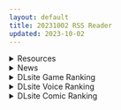```yaml
---
layout: default
title: 20231002 RSS Reader
updated: 2023-10-02
---
```


<details class='content-parent'>
<summary>
Resources
</summary>
<details class='content-child'>
<summary>
<span class='rss-title'> [18禁原创][末世妖女]第二十一章 </span> <a class='rss-link' href='https://gmgard.com/gm123760' target='_blank'>&nbsp;</a>
<div class='rss-published'> 🕛 20231001 18:11:42</div>
</summary>
<img src="https://static.gmgard.us/Images/upload/18673020127493968.jpg" /><br /><p>第三场景结束，小憩过后整点奔放的，先准备食用正餐前的小甜点。</p>
</details>
<details class='content-child'>
<summary>
<span class='rss-title'> [无修正][未知字幕组][大映] 淫獣聖戦 ツインエンジェル 1-4 </span> <a class='rss-link' href='https://gmgard.com/gm123758' target='_blank'>&nbsp;</a>
<div class='rss-published'> 🕛 20231001 12:58:02</div>
</summary>
<img src="https://iili.io/JdWenVI.gif" /><br /><p>狂热分子复活魔王第一部 字幕不同步需要调一下</p>
</details>
<details class='content-child'>
<summary>
<span class='rss-title'> [MMD][合集]灵梦和早苗的羞耻play舞蹈合集作品x16(by Krag) </span> <a class='rss-link' href='https://gmgard.com/gm123750' target='_blank'>&nbsp;</a>
<div class='rss-published'> 🕛 20231001 11:41:02</div>
</summary>
<img src="https://static.gmgard.us/Images/upload/17972302105224728.jpg" /><br /><p>各位绅士中秋国庆快乐，今天投稿的是I站一位专攻灵梦和早苗（还有微量的紫妈出场）的脱衣羞耻舞蹈的作者——Krag</p>
</details>
<details class='content-child'>
<summary>
<span class='rss-title'> 【新汉化作品】[HULOTTE]俺の瞳で丸裸！ 不可知な未来と視透かす運命/我的眼睛能看光光！不可知的未来与透视的命运 汉化硬盘版[最英俊的大佬汉化][3.48G][BDOD] </span> <a class='rss-link' href='https://east-plus.net/read.php?tid=1962861' target='_blank'>&nbsp;</a>
<div class='rss-published'> 🕛 20231001 11:35:57</div>
</summary>
<img src='https://img.imoutomoe.net/\images/2023/10/01/1b40566dd8d247a75.jpg'/>
<img src='https://img.imoutomoe.net/\images/2023/10/01/3cc222fbca5477719.jpg'/>
<img src='https://img.imoutomoe.net/\images/2023/10/01/2d320f8945f320935.jpg'/>
[img]https://img.imoutomoe.net/p_w_picpath/2023/10/01 ..
</details>
<details class='content-child'>
<summary>
<span class='rss-title'> [合集][无修正] [RyanReos] 艾尔登法环、英雄联盟等 [至202309] (7.5G) [patreon] </span> <a class='rss-link' href='https://gmgard.com/gm123756' target='_blank'>&nbsp;</a>
<div class='rss-published'> 🕛 20231001 09:07:40</div>
</summary>
<img src="https://static.gmgard.us/Images/upload/58664011707401433.jpg" /><br /><p>这次是没那么硬的菜，没那么实用，反正前几个合集估计大家都还没消化完</p>
</details>
<details class='content-child'>
<summary>
<span class='rss-title'> [R18资源相关][悬赏金额:200]求一个RPG游戏 </span> <a class='rss-link' href='https://gmgard.com/gm123753' target='_blank'>&nbsp;</a>
<div class='rss-published'> 🕛 20231001 08:45:44</div>
</summary>
<img src="https://static.gmgard.us/Images/upload/17810011152164056.jpg" /><br /><p>游戏是用RPG-Maker做的，有精翻汉化，标准的剑与魔法世界观，主角是女的，印象最深刻的是跟着主角的女二，是个白发偏蓝的合法萝莉（有胸但不是巨乳），年纪不小了，还是姐姐（有一个弟弟），性格比较粗枝大叶，记得回想里就有一个女二喝醉酒强上了自己弟弟的片段（真色啊），游戏已经在硬盘里了，关键不记得名字，昨晚找了3小时都没找到，有没有好心的大佬告诉一下名字，最好是中文，日文，RJ号都给出来，比较好搜</p>
</details>
<details class='content-child'>
<summary>
<span class='rss-title'> [18禁原创][末世妖女]第二十章 </span> <a class='rss-link' href='https://gmgard.com/gm123755' target='_blank'>&nbsp;</a>
<div class='rss-published'> 🕛 20231001 08:44:16</div>
</summary>
<img src="https://static.gmgard.us/Images/upload/1863011622356085.jpg" /><br /><p>抽空理了一下总纲和节点，设置节点给自己留条后路，这样再想写的时候只要完成预设的节点部分就能使小段故事完整，每个节点就是一段事件，增加趣味性（总是漫无目的的性爱游戏岂不是很乏味）。</p>
</details>
<details class='content-child'>
<summary>
<span class='rss-title'> [自购][官中][RJ01093431][新宿調教センター]モン娘学園[2G][百度] </span> <a class='rss-link' href='https://gmgard.com/gm123754' target='_blank'>&nbsp;</a>
<div class='rss-published'> 🕛 20231001 06:03:33</div>
</summary>
<img src="https://static.gmgard.us/Images/upload/21197011238500665.jpg" /><br /><p>■■■正经怪物娘学园经营SLG!!■■■</p>
</details>

</details>
<details class='content-parent'>
<summary>
News
</summary>
<details class='content-child'>
<summary>
<span class='rss-title'> DLsite十月限免！人妻教師盛宴《無法地帶的修學旅行》+學園純愛ADV《まいむ》領取即免費下載 </span> <a class='rss-link' href='https://www.4gamers.com.tw/news/detail/60011/dlsite-2023-october-free-hentai-games-are-here' target='_blank'>&nbsp;</a>
<div class='rss-published'> 🕛 20231001 20:28:26</div>
</summary>
<img src="https://img.4gamers.com.tw/news-image/bb5ebbd9-4b56-45ab-a939-bf4787356750.jpg"/>
曹氏宗親會大喜
</details>
<details class='content-child'>
<summary>
<span class='rss-title'> ensembleSWEET 最新作《僕の好きな人の好きな人は、女装した僕でした》公開官方網站 </span> <a class='rss-link' href='https://home.gamer.com.tw/creationDetail.php?sn=5803758' target='_blank'>&nbsp;</a>
<div class='rss-published'> 🕛 20231001 13:33:20</div>
</summary>
<div align="center"><img border="0" class="gallery-image" src="https://i.imgur.com/FYOBbcg.jpg" width="550" /></div><div><br /></div><div>曾製作<b>《</b><b>乙女とふれあう、ひとつ屋根の下</b><b>》</b>、<b>《</b><b>乙女騎士♥いますぐ私を抱きしめて</b><b>》</b>等作品的遊戲公司 ensembleSWEET ，於 9/29 公開最新作<b>《僕の好きな人の好きな人は、女装した僕でした》</b>的官方網站，預定2023年12月22日發售。</div><div><br /></div><div><br /></div><div align="center"><b><font size="4">【</font></b><b><font size="4">故事劇情</font></b><b><font size="4">】</font></b></div><div align="center"><div>主人公 蛍乃春樹 由於父母工作的關係，一家人到海外生活。</div><div>姊姊 蛍乃千鶴 把她製作的衣服給適合穿女裝的弟弟，並拍照發到社群網站上，卻意外地爆紅。</div><div>以此為契機，千鶴成為世界知名的時尚設計師，春樹也為了貼補家用，成為她的專屬模特兒。</div><div>然而，不太適應海外生活的千鶴最終決定帶著弟弟回到日本。</div><div><br /></div><div>回到日本兩周後的某一天，一位外表看似千金小姐的女性來到了他們家。</div><div><br /></div><div>「難道說你是......」</div><div>「蛍......！你是蛍吧？是我，你不認識我了嗎......！？」</div><div><br /></div><div>當她搖動著肩膀詢問的時候，春樹腦海中閃過了童年的回憶。</div><div>那是一張無論過了多少年都不會褪色、能瞬間回想起來的臉。</div><div>那位一直俘虜著他內心的女孩的臉。</div><div><br /></div><div>他最愛的女孩的臉――</div><div><br /></div><div>然而春樹也突然想起了另一件事......</div><div>沒錯，當時他曾經被姐姐當成玩偶，被迫穿上女裝。</div><div>為了詳細解釋狀況，春樹邀請她到自己的房間，沒想到她在房間裡找到了春樹男性外表的照片。</div><div><br /></div><div>「這是怎麼回事！？這個男生是誰！」</div><div><br /></div><div>春樹以為自己穿女裝被發現了，</div><div>「難道是你喜歡的男生嗎！？」</div><div>「因為喜歡這張照片上的男生......所以無法和我交往嗎？」</div><div>「我絕對不會輸給這樣的男生！我要和蛍結婚！」</div><div>結果她誤會更深了。</div><div><br /></div><div>我與她與女裝的我。</div><div>在這樣如此複雜的三角關係中，主人公的戀情能開花結果嗎？</div></div><div><br /></div><div><br /></div><div align="center"><b><font size="4">【</font></b><b><font size="4">登場角色</font></b><b><font size="4">】</font></b></div><div align="center"><img border="0" class="gallery-image" src="https://i.imgur.com/ijNeW7C.jpg" width="650" /></div><div align="center"><img border="0" class="gallery-image" src="https://i.imgur.com/O4MO5RY.jpg" width="650" /></div><div align="center"><img border="0" class="gallery-image" src="https://i.imgur.com/kUWBhdN.jpg" width="650" /></div><div align="center"><img border="0" class="gallery-image" src="https://i.imgur.com/v4vuqpd.jpg" width="650" /></div><div align="center"><br /></div><div align="center"><br /></div><div align="center"><b><font size="4">【遊戲CG</font></b><b><font size="4">】</font></b></div><div align="center"><img border="0" class="gallery-image" src="https://i.imgur.com/rFYeXKX.jpg" width="650" /></div><div align="center"><img border="0" class="gallery-image" src="https://i.imgur.com/D62BzOI.jpg" width="650" /></div><div align="center"><img border="0" class="gallery-image" src="https://i.imgur.com/FgZtIl5.jpg" width="650" /></div><div align="center"><br /></div><div align="center"><br /></div><div align="left"><div><b><font size="4">CAST</font></b></div><div><div>春日 蛍＆蛍乃 春樹　CV：餅梨あむ</div><div>楠 清佳　CV：桃山いおん</div><div>蛍乃 千鶴　CV：藤色せりな</div><div>藤堂 愛　CV：上原あおい</div></div></div><div><br /></div><div><div><b><font size="4">STAFF</font></b></div><div>劇本：泰良則充</div><div>原畫：ぐらしおん</div><div>發售日：2023年12月22日</div><div>官網：<a href="https://ref.gamer.com.tw/redir.php?url=http%3A%2F%2Fwww.ensemble-sweet.com%2Fshitaboku%2F" target="_blank">http://www.ensemble-sweet.com/shitaboku/</a></div></div><div><br /></div>
</details>
<details class='content-child'>
<summary>
<span class='rss-title'> 《告別回憶》系列 25 週年新作《告別回憶 雙想 ～Not always true～》預定 2024 年發售 </span> <a class='rss-link' href='https://home.gamer.com.tw/creationDetail.php?sn=5803633' target='_blank'>&nbsp;</a>
<div class='rss-published'> 🕛 20231001 10:32:29</div>
</summary>
<div>&nbsp;&nbsp;遊戲公司 MAGES. 於 9/30 發表《告別回憶》系列 25 週年紀念最新作《<b>告別回憶 雙想 ～Not always true～</b>（暫譯，メモリーズオフ 双想 ～Not always true～）》的製作消息，並公開官方網站，預定 2024 年發售。</div><div><br /></div><div><img border="0" class="gallery-image" src="https://i.imgur.com/Ie4qSTQ.jpg" width="650" /></div><div><br /></div><div>&nbsp;&nbsp;官方宣布系列最終作的《告別回憶 -無垢少女-》發售後的5年，為慶祝25週年以及回應玩家們的期待，決定推出最新作《告別回憶 雙想》。遊戲以2024年為舞台，期望讓玩家感受到較為「懷舊」，卻又「嶄新」的《告別回憶》。</div><div>&nbsp;&nbsp;人設由負責過系列1代和2代的「ささきむつみ」擔任，劇本由負責過4代和5代的「林直孝」擔任，音樂創作則由負責系列全作的「阿保剛」擔任。</div><div align="left"><br /></div><div align="left">更多消息有待日後公開。</div><div align="center"><br /></div><div><div><br /></div><div><b><font size="4">遊戲資訊</font></b></div><div><div>名稱：メモリーズオフ 双想 ～Not always true～</div><div>原畫：ささきむつみ</div><div>劇本：林直孝</div><div>配樂：阿保剛</div><div>製作公司：MAGES.</div><div>遊戲類型：ADV</div><div>發售日期：2024年</div><div>官方網站：<a href="https://ref.gamer.com.tw/redir.php?url=https%3A%2F%2Fmemoriesoff.jp%2F25th%2F" target="_blank">https://memoriesoff.jp/25th/</a></div></div></div><div><br /></div>
</details>

</details>
<details class='content-parent'>
<summary>
DLsite Game Ranking
</summary>
<details class='content-child'>
<summary>
<span class='rss-title'> 駆動妖精アイディールレイズ [Riez-ON] </span> <a class='rss-link' href='https://www.dlsite.com/maniax/work/=/product_id/RJ406835.html' target='_blank'>&nbsp;</a>
<div class='rss-published'> 🕛 20231002 13:09:39</div>
</summary>
<img src ="http://img.dlsite.jp/modpub/images2/work/doujin/RJ407000/RJ406835_img_main.jpg"/><br/>「舞え、超音速の機械妖精」近未来SFハイスピード3Dアクションへようこそ
</details>
<details class='content-child'>
<summary>
<span class='rss-title'> 圣骑士莉卡物语 白翼与淫翼姐妹【中文版】 [もぐらソフト] </span> <a class='rss-link' href='https://www.dlsite.com/maniax/work/=/product_id/RJ01049645.html' target='_blank'>&nbsp;</a>
<div class='rss-published'> 🕛 20231002 13:09:39</div>
</summary>
<img src ="http://img.dlsite.jp/modpub/images2/work/doujin/RJ01050000/RJ01049645_img_main.jpg"/><br/>18禁3D横版动作游戏。受选为神之骑士的少女「莉卡」和怪物战斗,要是被抓到或是战败就会沦落色色的下场……
</details>
<details class='content-child'>
<summary>
<span class='rss-title'> 冒険者の宿へようこそ!2 [ぺぺろんちーの] </span> <a class='rss-link' href='https://www.dlsite.com/maniax/work/=/product_id/RJ01081301.html' target='_blank'>&nbsp;</a>
<div class='rss-published'> 🕛 20231002 13:09:39</div>
</summary>
<img src ="http://img.dlsite.jp/modpub/images2/work/doujin/RJ01082000/RJ01081301_img_main.jpg"/><br/>新たな冒険者の宿へお待ちしております。
</details>
<details class='content-child'>
<summary>
<span class='rss-title'> Handyman Legend ハンディマン・レジェンド [超真剣Studio] </span> <a class='rss-link' href='https://www.dlsite.com/maniax/work/=/product_id/RJ01036146.html' target='_blank'>&nbsp;</a>
<div class='rss-published'> 🕛 20231002 13:09:39</div>
</summary>
<img src ="http://img.dlsite.jp/modpub/images2/work/doujin/RJ01037000/RJ01036146_img_main.jpg"/><br/>君はスマートフォンアプリで案件を受注しているハンディマンです。 お客様の家にある様々な問題を解決し、時には他の問題も「解決」してあげる...
</details>
<details class='content-child'>
<summary>
<span class='rss-title'> 護身術道場 秘密のNTRレッスン [WAKUWAKU] </span> <a class='rss-link' href='https://www.dlsite.com/maniax/work/=/product_id/RJ01053661.html' target='_blank'>&nbsp;</a>
<div class='rss-published'> 🕛 20231002 13:09:39</div>
</summary>
<img src ="http://img.dlsite.jp/modpub/images2/work/doujin/RJ01054000/RJ01053661_img_main.jpg"/><br/>これはシミュレーション系のエロゲーで、ユーモアな要素が盛り込まれています。
</details>

</details>
<details class='content-parent'>
<summary>
DLsite Voice Ranking
</summary>
<details class='content-child'>
<summary>
<span class='rss-title'> チンカス掃除までしてくれる世話焼きな妹JKとの生活 [スイカ熟成保証委員会] </span> <a class='rss-link' href='https://www.dlsite.com/maniax/work/=/product_id/RJ01086281.html' target='_blank'>&nbsp;</a>
<div class='rss-published'> 🕛 20231002 13:09:43</div>
</summary>
<img src ="http://img.dlsite.jp/modpub/images2/work/doujin/RJ01087000/RJ01086281_img_main.jpg"/><br/>ある日、リビングでうたた寝をしていたあなたは、下腹部の妙な快感で目を覚ます。 美奈穂があなたのペニスを咥え、舌と唇で丹念にチンカス掃除をしていた──
</details>
<details class='content-child'>
<summary>
<span class='rss-title'> 【10日間限定3大特典付き】隣の席の一ノ瀬さん。クールでダウナーな彼女との駆け引きえっち。【透き通る低音】 [桃色みんと] </span> <a class='rss-link' href='https://www.dlsite.com/maniax/work/=/product_id/RJ01075068.html' target='_blank'>&nbsp;</a>
<div class='rss-published'> 🕛 20231002 13:09:43</div>
</summary>
<img src ="http://img.dlsite.jp/modpub/images2/work/doujin/RJ01076000/RJ01075068_img_main.jpg"/><br/>あるきっかけで、“隣の席の一ノ瀬さん”のセフレになる事に…。お互いがヤりたい時にヤる関係…。そのクールな性格からは想像できない程に、彼女の性欲は強くて…。手コキする彼女の手が少し冷たい事…。彼女の秘所が火傷しそうなほどに熱い事…。最奥を突けば押し殺すように吐息を漏らす事を…。”僕”は知っている…。「私らセフレでしょ?何の用かって…セックスしかないじゃん…」
</details>
<details class='content-child'>
<summary>
<span class='rss-title'> JK精灵的异世界孕活 ～高个子丰满黑暗精灵的全力甜蜜榨精～ [青春×フェティシズム] </span> <a class='rss-link' href='https://www.dlsite.com/maniax/work/=/product_id/RJ01099196.html' target='_blank'>&nbsp;</a>
<div class='rss-published'> 🕛 20231002 13:09:43</div>
</summary>
<img src ="http://img.dlsite.jp/modpub/images2/work/doujin/RJ01100000/RJ01099196_img_main.jpg"/><br/>「甜蜜逆强〇」×「无知丰满黑暗精灵」×「异文化青春交流」你喜欢黑暗精灵吗? 这个黑暗精灵,无论哪里都十分丰满♪她将用压倒性的身体从你身上榨取精液♪ 被巨大的黑暗精灵的身体包裹,被逐渐地榨干精液的快感…你想尝试一下吗?
</details>
<details class='content-child'>
<summary>
<span class='rss-title'> 異世界娘のデリヘル嬢～当店人気No.1がご主人様の精液を空っぽになるまで搾り尽くします～ [ファウナス] </span> <a class='rss-link' href='https://www.dlsite.com/maniax/work/=/product_id/RJ393858.html' target='_blank'>&nbsp;</a>
<div class='rss-published'> 🕛 20231002 13:09:43</div>
</summary>
<img src ="http://img.dlsite.jp/modpub/images2/work/doujin/RJ394000/RJ393858_img_main.jpg"/><br/>在籍する女の子が全員、異世界からやってきた美少女だというデリヘル店。 どうやら彼女たちにとって、精液は魔力の源であるらしい
</details>
<details class='content-child'>
<summary>
<span class='rss-title'> 美魔女のレベルお貢ぎ射精【わる～い魔女姉妹がLv.100勇者にドスケベ誘惑をして、情けなぁいレベルお貢ぎ射精をさせる話】 [常世常闇所々] </span> <a class='rss-link' href='https://www.dlsite.com/maniax/work/=/product_id/RJ01070628.html' target='_blank'>&nbsp;</a>
<div class='rss-published'> 🕛 20231002 13:09:43</div>
</summary>
<img src ="http://img.dlsite.jp/modpub/images2/work/doujin/RJ01071000/RJ01070628_img_main.jpg"/><br/>わる～い魔女姉妹がLv.100勇者を誘惑して、レベルお貢ぎ射精をさせるマゾ向けの話です。序盤、Lv.100勇者は魔女の【ベラ】を圧倒します。しかし、勇者は【ベラ】のエッチな色仕掛けにハマってしまい、 レベルをお貢ぎしてしまいます…さらに魔女の【ルーナ】に甘い誘惑されて… 勇者は魔女姉妹の誘惑に打ち勝つことができるのでしょうか?  CV 野上菜月様,陽向葵ゅか様
</details>

</details>
<details class='content-parent'>
<summary>
DLsite Comic Ranking
</summary>
<details class='content-child'>
<summary>
<span class='rss-title'> ヒル○ャールの肉床～波沫の章～ [可老家] </span> <a class='rss-link' href='https://www.dlsite.com/maniax/work/=/product_id/RJ01100852.html' target='_blank'>&nbsp;</a>
<div class='rss-published'> 🕛 20231002 13:09:45</div>
</summary>
<img src ="http://img.dlsite.jp/modpub/images2/work/doujin/RJ01101000/RJ01100852_img_main.jpg"/><br/>敗北したヒロインが魔物に捕まり、日々輪姦され、やがて孕み袋肉奴隷に堕ちる話。
</details>
<details class='content-child'>
<summary>
<span class='rss-title'> まんこく武術会3〜鬼逝き⭐くノ一拷問編〜 [岡本画伯] </span> <a class='rss-link' href='https://www.dlsite.com/maniax/work/=/product_id/RJ01093491.html' target='_blank'>&nbsp;</a>
<div class='rss-published'> 🕛 20231002 13:09:45</div>
</summary>
<img src ="http://img.dlsite.jp/modpub/images2/work/doujin/RJ01094000/RJ01093491_img_main.jpg"/><br/>女子高生くノ一 が魔人を絶滅させるべく立ち上がった! しかし返り討ちに遭い、魔人たちの【快楽忍術】の餌食になってしまう・・!
</details>
<details class='content-child'>
<summary>
<span class='rss-title'> 夏のヤリなおし4 [水蓮の宿] </span> <a class='rss-link' href='https://www.dlsite.com/maniax/work/=/product_id/RJ01073324.html' target='_blank'>&nbsp;</a>
<div class='rss-published'> 🕛 20231002 13:09:45</div>
</summary>
<img src ="http://img.dlsite.jp/modpub/images2/work/doujin/RJ01074000/RJ01073324_img_main.jpg"/><br/>夏×田舎×隣家の美人母×汗だくセックス  誰もが一度は夢想し求めたであろう 最高の‘夏’をサークル‘水蓮の宿’が描き出す  幼馴染の母(元教師)xかつての教え子
</details>
<details class='content-child'>
<summary>
<span class='rss-title'> Bokki like a rock [F.W.ZHolic] </span> <a class='rss-link' href='https://www.dlsite.com/maniax/work/=/product_id/RJ01087760.html' target='_blank'>&nbsp;</a>
<div class='rss-published'> 🕛 20231002 13:09:45</div>
</summary>
<img src ="http://img.dlsite.jp/modpub/images2/work/doujin/RJ01088000/RJ01087760_img_main.jpg"/><br/>ふたなりぼっちちゃん
</details>
<details class='content-child'>
<summary>
<span class='rss-title'> ヒル○ャールの肉床～○兎の章～ [可老家] </span> <a class='rss-link' href='https://www.dlsite.com/maniax/work/=/product_id/RJ419718.html' target='_blank'>&nbsp;</a>
<div class='rss-published'> 🕛 20231002 13:09:45</div>
</summary>
<img src ="http://img.dlsite.jp/modpub/images2/work/doujin/RJ420000/RJ419718_img_main.jpg"/><br/>敗北したヒロインが魔物に捕まり、日々輪姦されて、やがて孕み袋肉奴隷に調教される話。
</details>

</details>

